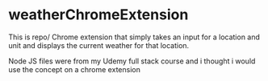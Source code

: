 # weatherChromeExtension
This is repo/ Chrome extension that simply takes an input for a location and unit and displays the current weather for that location. 


Node JS files were from my Udemy full stack course and i thought i would use the concept on a chrome extension 
